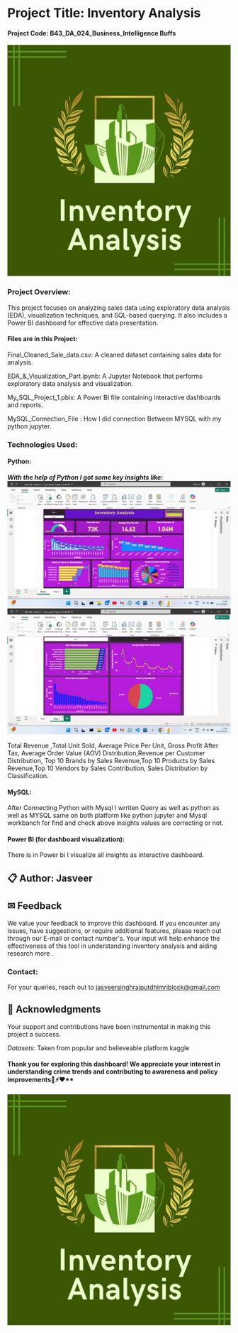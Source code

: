 # Project Title: Inventory Analysis
#### Project Code: B43_DA_024_Business_Intelligence Buffs

<img src="https://raw.githubusercontent.com/Jasveer8172791/Inventory-Analysis/main/Black_Gold_Modern_Company_Logo.jpg" alt="Black Gold Modern Company Logo" width="1010" height="520">

### Project Overview: 

This project focuses on analyzing sales data using exploratory data analysis (EDA), visualization techniques, and SQL-based querying. It also includes a Power BI dashboard for effective data presentation.

#### Files are in this Project: 

Final_Cleaned_Sale_data.csv: A cleaned dataset containing sales data for analysis.

EDA_&_Visualization_Part.ipynb: A Jupyter Notebook that performs exploratory data analysis and visualization.

My_SQL_Project_1.pbix: A Power BI file containing interactive dashboards and reports.

MySQL_Connection_File :  How I did connection Between MYSQL with my python jupyter.

### Technologies Used: 

#### Python: 
***With the help of Python I got some key insights like:***
![Screenshot 2025-03-21 174633](https://github.com/Jasveer8172791/Inventory-Analysis/blob/main/Screenshot%202025-03-21%20174633.png)
![Screenshot 2025-03-21 174648](https://github.com/Jasveer8172791/Inventory-Analysis/blob/main/Screenshot%202025-03-21%20174648.png)

Total Revenue ,Total Unit Sold, Average Price Per Unit, Gross Profit After Tax,
 Average Order Value (AOV) Distribution,Revenue per Customer Distribution,
 Top 10 Brands by Sales Revenue,Top 10 Products by Sales Revenue,Top 10 Vendors by Sales Contribution,
 Sales Distribution by Classification.

#### MySQL: 
After Connecting Python with Mysql I wrriten Query as well as python as well as MYSQL 
same on both platform like python jupyter and Mysql workbanch for find and check above insights values are correcting or not.

#### Power BI (for dashboard visualization): 
There is in Power bi I visualize all insights as interactive dashboard.

## 📋 Author: Jasveer 

## ✉ Feedback
We value your feedback to improve this dashboard. 
If you encounter any issues, have suggestions, or require additional features, please reach out through our E-mail or contact number's. Your input will help enhance the effectiveness of this tool in understanding inventory analysis  and aiding research more .


### Contact: 
For your queries, reach out to jasveersinghrajputdhimriblock@gmail.com
## 🤝 Acknowledgments
Your support and contributions have been instrumental in making this project a success.

*Datasets*: Taken from popular and believeable platform kaggle


#### Thank you for exploring this dashboard! We appreciate your interest in understanding crime trends and contributing to awareness and policy improvements🚗⚡❤**

<img src="https://raw.githubusercontent.com/Jasveer8172791/Inventory-Analysis/main/Black_Gold_Modern_Company_Logo.jpg" alt="Black Gold Modern Company Logo" width="1010" height="520">
